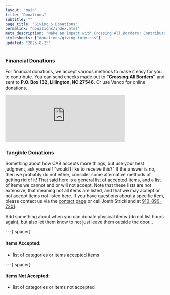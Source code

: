 ```yaml
---
layout: "main"
title: "Donations"
subtitle: ""
page_title: "Giving & Donations"
permalink: "donations/index.html"
meta_description: "Make an impact with Crossing All Borders! Contribute financially or donate essential items to help those in need locally and globally."
stylesheets: ["donations/giving-form.css"]
updated: "2025-8-25"
---
```




### Financial Donations

For financial donations, we accept various methods to make it easy for you to contribute. You can send checks made out to **"Crossing All Borders"** and sent to **P.O. Box 132, Lillington, NC 27546.** Or use Vanco for online donations.

<!-- <a href="#"><button class="cash-donations" id="middle">Donate Now!</button></a> -->


<iframe id="v-frame" width="75%" frameborder="0" allow="clipboard-write" src="https://secure.myvanco.com/L-ZXHS" scrolling="no"></iframe>
<script type="application/javascript">
  window.onmessage=(e=>{const n=document.getElementById("v-frame");"https://secure.myvanco.com"===e.origin&&e.data.height&&(n.height=e.data.height,n.overflow="hidden")});
</script>


### Tangible Donations

Something about how CAB accepts more things, but use your best judgment, ask yourself "would I like to receive this?" If the answer is no, then we probably do not either, consider some alternative methods of getting rid of it! That said here is a general list of accepted items, and a list of items we cannot and or will not accept. Note that these lists are not extensive, that meaning not all items are listed, and that we may accept or not accept items not listed here. If you have questions about a specific item, please contact us via the [contact page](/contact) or call Joeth Strickland at [910-890-7201](tel:910-890-7201).

Add something about when you can donate physical items (do not list hours again), but also let them know to not just leave them outside the door...

---{.spacer}

#### Items Accepted:
- list of categories or items accepted items

---{.spacer}

#### Items Not Accepted:
- list of categories or items not accepted
